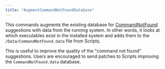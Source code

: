 ```yaml
---
title: "AugmentCommandNotFoundDatabase"
---
```


This commands augments the existing database for
[CommandNotFound](../CommandNotFound) suggestions with data from the running
system. In other words, it looks at which executables exist in the installed
system and adds them to the `/Data/CommandNotFound.data` file from Scripts.

This is useful to improve the quality of the "command not found" suggestions.
Users are encouraged to send patches to Scripts improving the
`CommandNotFound.data` database.
